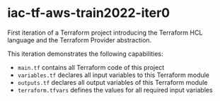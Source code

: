 # iac-tf-aws-train2022-iter0 

First iteration of a Terraform project introducing the Terraform HCL language and the Terraform Provider abstraction.

This iteration demonstrates the following capabilities:

* `main.tf` contains all Terraform code of this project
* `variables.tf` declares all input variables to this Terraform module 
* `outputs.tf` declares all output variables of this Terraform module
* `terraform.tfvars` defines the values for all required input variables